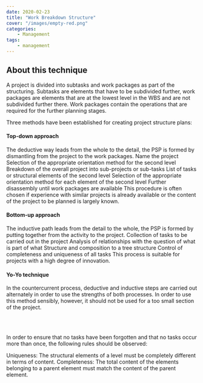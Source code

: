 ```yaml
---
date: 2020-02-23
title: "Work Breakdown Structure"
cover: "/images/empty-red.png"
categories:
    - Management
tags:
    - management
---
```


## About this technique

A project is divided into subtasks and work packages as part of the structuring. Subtasks are elements that have to be subdivided further, work packages are elements that are at the lowest level in the WBS and are not subdivided further there. Work packages contain the operations that are required for the further planning stages.

Three methods have been established for creating project structure plans:

#### Top-down approach

The deductive way leads from the whole to the detail, the PSP is formed by dismantling from the project to the work packages.
Name the project
Selection of the appropriate orientation method for the second level
Breakdown of the overall project into sub-projects or sub-tasks
List of tasks or structural elements of the second level
Selection of the appropriate orientation method for each element of the second level
Further disassembly until work packages are available
This procedure is often chosen if experience with similar projects is already available or the content of the project to be planned is largely known.

#### Bottom-up approach

The inductive path leads from the detail to the whole, the PSP is formed by putting together from the activity to the project.
Collection of tasks to be carried out in the project
Analysis of relationships with the question of what is part of what
Structure and composition to a tree structure
Control of completeness and uniqueness of all tasks
This process is suitable for projects with a high degree of innovation.

#### Yo-Yo technique

In the countercurrent process, deductive and inductive steps are carried out alternately in order to use the strengths of both processes. In order to use this method sensibly, however, it should not be used for a too small section of the project.

<br></br>

In order to ensure that no tasks have been forgotten and that no tasks occur more than once, the following rules should be observed:

Uniqueness: The structural elements of a level must be completely different in terms of content.
Completeness: The total content of the elements belonging to a parent element must match the content of the parent element.

